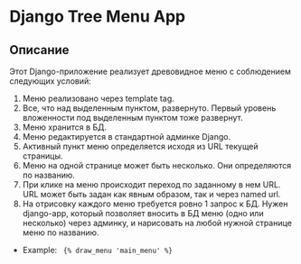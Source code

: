 # Django Tree Menu App

## Описание

Этот Django-приложение реализует древовидное меню с соблюдением следующих условий:

1. Меню реализовано через template tag.
2. Все, что над выделенным пунктом, развернуто. Первый уровень вложенности под выделенным пунктом тоже развернут.
3. Меню хранится в БД.
4. Меню редактируется в стандартной админке Django.
5. Активный пункт меню определяется исходя из URL текущей страницы.
6. Меню на одной странице может быть несколько. Они определяются по названию.
7. При клике на меню происходит переход по заданному в нем URL. URL может быть задан как явным образом, так и через named url.
8. На отрисовку каждого меню требуется ровно 1 запрос к БД.
Нужен django-app, который позволяет вносить в БД меню (одно или несколько) через админку, и нарисовать на любой нужной странице меню по названию.
 - Example: ``` {% draw_menu 'main_menu' %}```